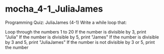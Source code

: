 # mocha_4-1_JuliaJames
Programming Quiz: JuliaJames (4-1)
Write a while loop that:

Loop through the numbers 1 to 20
If the number is divisible by 3, print "Julia"
If the number is divisible by 5, print "James"
If the number is divisible by 3 and 5, print "JuliaJames"
If the number is not divisible by 3 or 5, print the number